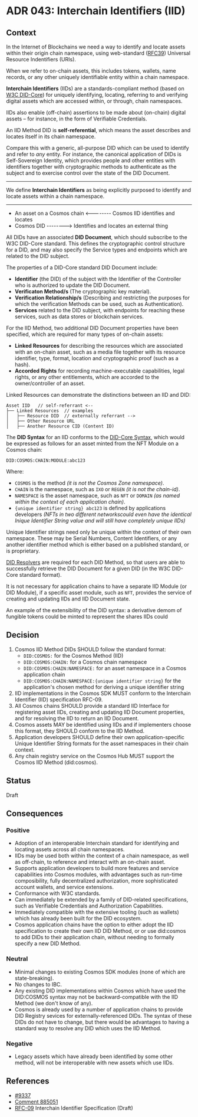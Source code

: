# ADR 043: Interchain Identifiers (IID)

## Context

In the Internet of Blockchains we need a way to identify and locate assets within their origin chain namespace, using web-standard ([RFC39](https://datatracker.ietf.org/doc/html/rfc3986)) Universal Resource Indentifiers (URIs).

When we refer to on-chain assets, this includes tokens, wallets, name records, or any other uniquely identifiable entity within a chain namespace.

**Interchain Identifiers** (IIDs) are a standards-compliant method (based on [W3C DID-Core](https://w3c.github.io/did-core/)) for uniquely identifying, locating, referring to and verifying digital assets which are accessed within, or through, chain namespaces.

IIDs also enable (off-chain) assertions to be made about (on-chain) digital assets – for instance, in the form of Verifiable Credentials.

An IID Method DID is **self-referential**, which means the asset describes and locates itself in its chain namespace.

Compare this with a generic, all-purpose DID which can be used to identify and refer to _any_ entity. For instance, the canonical application of DIDs is Self-Sovereign Identity, which provides people and other entities with identifiers together with cryptographic methods to authenticate as the subject and to exercise control over the state of the DID Document.

---
We define **Interchain Identifiers** as being explicitly purposed to identify and locate assets within a chain namespace.

---

- An asset on a Cosmos chain <-------- Cosmos IID identifies and locates
- Cosmos DID --------> Identifies and locates an external thing

All DIDs have an associated **DID Document**, which should subscribe to the W3C DID-Core standard.
This defines the cryptographic control structure for a DID, and may also specify the Service types and endpoints which are related to the DID subject.

The properties of a DID-Core standard DID Document include:
- **Identifier** (the DID) of the subject with the Identifier of the Controller who is authorized to update the DID Document.
- **Verificaton Method/s** (The cryptographic key material).
- **Verification Relationship/s** (Describing and restricting the purposes for which the verification Methods can be used, such as Authentication).
- **Services** related to the DID subject, with endpoints for reaching these services, such as data stores or blockchain services.

For the IID Method, two additional DID Document properties have been specified, which are required for many types of on-chain assets:
- **Linked Resources** for describing the resources which are associated with an on-chain asset, such as a media file together with its resource identifier, type, format, location and cryptographic proof (such as a hash). 
- **Accorded Rights** for recording machine-executable capabilities, legal rights, or any other entitlements, which are accorded to the owner/controller of an asset.

Linked Resources can demonstrate the distinctions between an IID and DID:
```
Asset IID   // self-referrant <--
├── Linked Resources  // examples
│   ├── Resource DID  // externally referrant -->
│   ├── Other Resource URL
│   ├── Another Resource CID (Content ID)
```

The **DID Syntax** for an IID conforms to the [DID-Core Syntax](), which would be expressed as follows for an asset minted from the NFT Module on a Cosmos chain:

`DID:COSMOS:CHAIN:MODULE:abc123`

Where: 
- `COSMOS` is the method _(it is not the Cosmos Zone namespace)_.
- `CHAIN` is the namespace, such as `IXO` or `REGEN` _(it is not the chain-id)_.
- `NAMESPACE` is the asset namespace, such as `NFT` or `DOMAIN` _(as named within the context of each application chain)_.
- `{unique identifier string} abc123` is defined by applications developers _(NFTs in two different networkscould even have the identical Inique Identifier String value and will still have completely unique IIDs)_   

Unique Identifier strings need only be unique within the context of their own namespace. These may be Serial Numbers, Content Identifiers, or any another identifier method which is either based on a published standard, or is proprietary.

[DID Resolvers](https://www.w3.org/TR/did-core/#:~:text=7.1%20DID%20Resolution.-,DID,-resolver) are required for each DID Method, so that users are able to successfully retrieve the DID Document for a given DID (in the W3C DID-Core standard format).

It is not necessary for application chains to have a separate IID Module (or DID Module), if a specific asset module, such as `NFT`, provides the service of creating and updating IIDs and IID Document state. 

An example of the extensibility of the DID syntax: a derivative demom of fungible tokens could be minted to represent the shares  IIDs could   

## Decision

1. Cosmos IID Method DIDs SHOULD follow the standard format:
    -  `DID:COSMOS:` for the Cosmos Method (IID)
    -  `DID:COSMOS:CHAIN:` for a Cosmos chain namespace
    -  `DID:COSMOS:CHAIN:NAMESPACE:` for an asset namespace in a Cosmos application chain
    -  `DID:COSMOS:CHAIN:NAMESPACE:{unique identifier string}` for the application's chosen method for deriving a unique identifier string
2. IID implementations in the Cosmos SDK MUST conform to the Interchain Identifier (IID) specification RFC-09.
3. All Cosmos chains SHOULD provide a standard IID Interface for registering asset IIDs, creating and updating IID Document properties, and for resolving the IID to return an IID Document.
4. Cosmos assets MAY be identified using IIDs and if implementers choose this format, they SHOULD conform to the IID Method.
5. Application developers SHOULD define their own application-specific Unique Identifier String formats for the asset namespaces in their chain context.
6. Any chain registry service on the Cosmos Hub MUST support the Cosmos IID Method (did:cosmos).


## Status

Draft

## Consequences

### Positive

- Adoption of an interoperable Interchain standard for identifying and locating assets across all chain namespaces.
- IIDs may be used both within the context of a chain namespace, as well as off-chain, to reference and interact with an on-chain asset.
- Supports application developers to build more features and service capabilities into Cosmos modules, with advantages such as run-time composibility, fully decentralized authorization, more sophisticated account wallets, and service extensions.
- Conformance with W3C standards.
- Can immediately be extended by a family of DID-related  specifications, such as Verifiable Credentials and Authorization Capabilities.
- Immediately compatible with the extensive tooling (such as wallets) which has already been built for the DID ecosystem. 
- Cosmos application chains have the option to either adopt the IID specification to create their own IID DID Method, or or use did:cosmos to add DIDs to their application chain, without needing to formally specify a new DID Method.

### Neutral

- Minimal changes to existing Cosmos SDK modules (none of which are state-breaking).
- No changes to IBC.
- Any existing DID implementations within Cosmos which have used the DID:COSMOS syntax may not be backward-compatible with the IID Method (we don't know of any).
- Cosmos is already used by a number of application chains to provide DID Registry sevices for externally-referenced DIDs. The syntax of these DIDs do not have to change, but there would be advantages to having a standard way to resolve any DID which uses the IID Method.

### Negative
-  Legacy assets which have already been identified by some other method, will not be interoperable with new assets which use IIDs.

## References
- [#9337](https://github.com/cosmos/cosmos-sdk/discussions/9337)
- [Comment 885051](https://github.com/cosmos/cosmos-sdk/discussions/9065?sort=new#discussioncomment-885051)
- [RFC-09](https://github.com/interNFT/nft-rfc/blob/main/nft_rfc_009.md) Interchain Identifier Specification (Draft)
